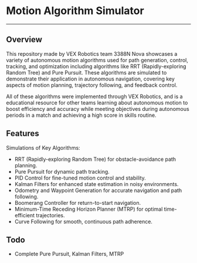 # Motion Algorithm Simulator
---

## Overview 
This repository made by VEX Robotics team 3388N Nova showcases a variety of autonomous motion algorithms used for path generation, control, tracking, and optimization including algorithms like RRT (Rapidly-exploring Random Tree) and Pure Pursuit. These algorithms are simulated to demonstrate their application in autonomous navigation, covering key aspects of motion planning, trajectory following, and feedback control.

All of these algorithms were implemented through VEX Robotics, and is a educational resource for other teams learning about autonomous motion to boost efficiency and accuracy while meeting objectives during autonomous periods in a match and achieving a high score in skills routine.

## Features
Simulations of Key Algorithms:
- RRT (Rapidly-exploring Random Tree) for obstacle-avoidance path planning.
- Pure Pursuit for dynamic path tracking.
- PID Control for fine-tuned motion control and stability.
- Kalman Filters for enhanced state estimation in noisy environments.
- Odometry and Waypoint Generation for accurate navigation and path following.
- Boomerang Controller for return-to-start navigation.
- Minimum-Time Receding Horizon Planner (MTRP) for optimal time-efficient trajectories.
- Curve Following for smooth, continuous path adherence.

## Todo
- Complete Pure Pursuit, Kalman Filters, MTRP

